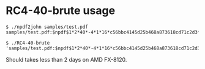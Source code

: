 RC4-40-brute usage
==================

```
$ ./npdf2john samples/test.pdf
samples/test.pdf:$npdf$1*2*40*-4*1*16*c56bbc4145d25b468a873618cd71c2d3*32*bf38d7a59daaf38365a338e1fc07976102f1dfd6bdb52072032f57920109b43a*32*7303809eaf677bdb5ca64b9d8cb0ccdd47d09a7b28ad5aa522c62685c6d9e499

$ ./RC4-40-brute 'samples/test.pdf:$npdf$1*2*40*-4*1*16*c56bbc4145d25b468a873618cd71c2d3*32*bf38d7a59daaf38365a338e1fc07976102f1dfd6bdb52072032f57920109b43a*32*7303809eaf677bdb5ca64b9d8cb0ccdd47d09a7b28ad5aa522c62685c6d9e499'

```

Should takes less than 2 days on AMD FX-8120.
